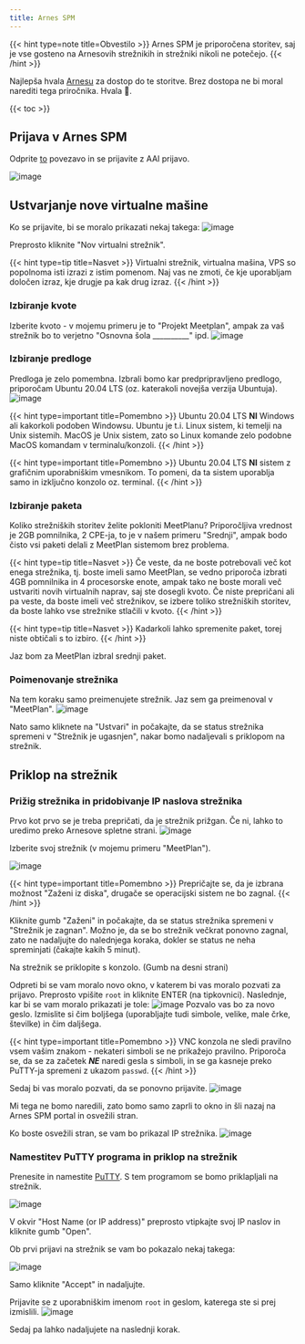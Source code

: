 ```yaml
---
title: Arnes SPM
---
```


{{< hint type=note title=Obvestilo >}}
Arnes SPM je priporočena storitev, saj je vse gosteno na Arnesovih strežnikih in strežniki nikoli ne potečejo.
{{< /hint >}}

Najlepša hvala [Arnesu](https://www.arnes.si) za dostop do te storitve. Brez dostopa ne bi moral narediti tega priročnika. Hvala :pray:.

{{< toc >}}

## Prijava v Arnes SPM
Odprite [to](https://spm.arnes.si) povezavo in se prijavite z AAI prijavo.

![image](https://user-images.githubusercontent.com/52399966/182016629-96384325-1298-46e4-97bb-85782cda88ee.png)

## Ustvarjanje nove virtualne mašine
Ko se prijavite, bi se moralo prikazati nekaj takega:
![image](https://user-images.githubusercontent.com/52399966/182017039-cfb28358-2265-45cc-9dbd-0ae3ca473bcb.png)

Preprosto kliknite "Nov virtualni strežnik".

{{< hint type=tip title=Nasvet >}}
Virtualni strežnik, virtualna mašina, VPS so popolnoma isti izrazi z istim pomenom. Naj vas ne zmoti, če kje uporabljam določen izraz, kje drugje pa kak drug izraz.
{{< /hint >}}

### Izbiranje kvote
Izberite kvoto - v mojemu primeru je to "Projekt Meetplan", ampak za vaš strežnik bo to verjetno "Osnovna šola __________" ipd.
![image](https://user-images.githubusercontent.com/52399966/182017164-72e33ae7-4059-4394-9f29-7838a14492af.png)

### Izbiranje predloge
Predloga je zelo pomembna. Izbrali bomo kar predpripravljeno predlogo, priporočam Ubuntu 20.04 LTS (oz. katerakoli novejša verzija Ubuntuja).
![image](https://user-images.githubusercontent.com/52399966/182017369-7aee85a2-48f5-41d8-a32f-312b5252e2c8.png)

{{< hint type=important title=Pomembno >}}
Ubuntu 20.04 LTS **NI** Windows ali kakorkoli podoben Windowsu. Ubuntu je t.i. Linux sistem, ki temelji na Unix sistemih. MacOS je Unix sistem, zato so Linux komande zelo podobne MacOS komandam v terminalu/konzoli.
{{< /hint >}}

{{< hint type=important title=Pomembno >}}
Ubuntu 20.04 LTS **NI** sistem z grafičnim uporabniškim vmesnikom. To pomeni, da ta sistem uporablja samo in izključno konzolo oz. terminal.
{{< /hint >}}

### Izbiranje paketa
Koliko strežniških storitev želite pokloniti MeetPlanu? Priporočljiva vrednost je 2GB pomnilnika, 2 CPE-ja, to je v našem primeru "Srednji", ampak bodo čisto vsi paketi delali z MeetPlan sistemom brez problema.

{{< hint type=tip title=Nasvet >}}
Če veste, da ne boste potrebovali več kot enega strežnika, tj. boste imeli samo MeetPlan, se vedno priporoča izbrati 4GB pomnilnika in 4 procesorske enote, ampak tako ne boste morali več ustvariti novih virtualnih naprav, saj ste dosegli kvoto. Če niste prepričani ali pa veste, da boste imeli več strežnikov, se izbere toliko strežniških storitev, da boste lahko vse strežnike stlačili v kvoto.
{{< /hint >}}

{{< hint type=tip title=Nasvet >}}
Kadarkoli lahko spremenite paket, torej niste obtičali s to izbiro.
{{< /hint >}}

Jaz bom za MeetPlan izbral srednji paket.

### Poimenovanje strežnika
Na tem koraku samo preimenujete strežnik. Jaz sem ga preimenoval v "MeetPlan".
![image](https://user-images.githubusercontent.com/52399966/182017703-c5ac4d70-0bb5-4a9f-97fb-04d9755fdb8d.png)

Nato samo kliknete na "Ustvari" in počakajte, da se status strežnika spremeni v "Strežnik je ugasnjen", nakar bomo nadaljevali s priklopom na strežnik.

## Priklop na strežnik
### Prižig strežnika in pridobivanje IP naslova strežnika
Prvo kot prvo se je treba prepričati, da je strežnik prižgan. Če ni, lahko to uredimo preko Arnesove spletne strani.
![image](https://user-images.githubusercontent.com/52399966/182017954-5748344e-8671-4cfe-8117-5fd0ca5052f8.png)

Izberite svoj strežnik (v mojemu primeru "MeetPlan").

![image](https://user-images.githubusercontent.com/52399966/182018030-d524435f-1fc4-472e-b975-bebd068c6eb5.png)

{{< hint type=important title=Pomembno >}}
Prepričajte se, da je izbrana možnost "Zaženi iz diska", drugače se operacijski sistem ne bo zagnal.
{{< /hint >}}

Kliknite gumb "Zaženi" in počakajte, da se status strežnika spremeni v "Strežnik je zagnan". Možno je, da se bo strežnik večkrat ponovno zagnal, zato ne nadaljujte do nalednjega koraka, dokler se status ne neha spreminjati (čakajte kakih 5 minut).

Na strežnik se priklopite s konzolo. (Gumb na desni strani)

Odpreti bi se vam moralo novo okno, v katerem bi vas moralo pozvati za prijavo. Preprosto vpišite `root` in kliknite ENTER (na tipkovnici). Naslednje, kar bi se vam moralo prikazati je tole:
![image](https://user-images.githubusercontent.com/52399966/182018734-c7523128-41b5-4b55-a130-f11b1cee04e6.png)
Pozvalo vas bo za novo geslo. Izmislite si čim boljšega (uporabljajte tudi simbole, velike, male črke, številke) in čim daljšega.

{{< hint type=important title=Pomembno >}}
VNC konzola ne sledi pravilno vsem vašim znakom - nekateri simboli se ne prikažejo pravilno. Priporoča se, da se za začetek ***NE*** naredi gesla s simboli, in se ga kasneje preko PuTTY-ja spremeni z ukazom `passwd`.
{{< /hint >}}

Sedaj bi vas moralo pozvati, da se ponovno prijavite.
![image](https://user-images.githubusercontent.com/52399966/182018945-50382302-0856-4bb3-8a14-e9b6d6664af0.png)

Mi tega ne bomo naredili, zato bomo samo zaprli to okno in šli nazaj na Arnes SPM portal in osvežili stran.

Ko boste osvežili stran, se vam bo prikazal IP strežnika.
![image](https://user-images.githubusercontent.com/52399966/182018974-895aad07-025a-42a4-bc6b-47945938c02c.png)

### Namestitev PuTTY programa in priklop na strežnik
Prenesite in namestite [PuTTY](https://www.putty.org/). S tem programom se bomo priklapljali na strežnik.

![image](https://user-images.githubusercontent.com/52399966/182019048-9e5496dd-391a-4b87-9276-d1d86e24eb66.png)

V okvir "Host Name (or IP address)" preprosto vtipkajte svoj IP naslov in kliknite gumb "Open".

Ob prvi prijavi na strežnik se vam bo pokazalo nekaj takega:

![image](https://user-images.githubusercontent.com/52399966/182019108-fdeb81f3-2f60-46cd-b47a-b5019ddc0b63.png)

Samo kliknite "Accept" in nadaljujte.

Prijavite se z uporabniškim imenom `root` in geslom, katerega ste si prej izmislili.
![image](https://user-images.githubusercontent.com/52399966/182019149-a238db30-b396-4158-9234-102e51109336.png)

Sedaj pa lahko nadaljujete na naslednji korak.
